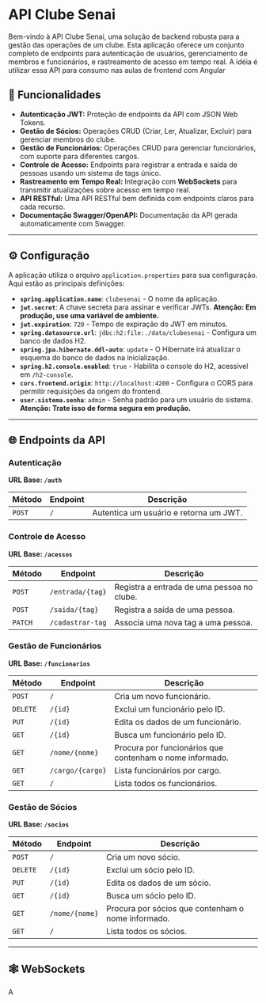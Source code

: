 # API Clube Senai

Bem-vindo à API Clube Senai, uma solução de backend robusta para a gestão das operações de um clube. Esta aplicação oferece um conjunto completo de endpoints para autenticação de usuários, gerenciamento de membros e funcionários, e rastreamento de acesso em tempo real. A idéia é utilizar essa API para consumo nas aulas de frontend com Angular

## 🚀 Funcionalidades

* **Autenticação JWT:** Proteção de endpoints da API com JSON Web Tokens.
* **Gestão de Sócios:** Operações CRUD (Criar, Ler, Atualizar, Excluir) para gerenciar membros do clube.
* **Gestão de Funcionários:** Operações CRUD para gerenciar funcionários, com suporte para diferentes cargos.
* **Controle de Acesso:** Endpoints para registrar a entrada e saída de pessoas usando um sistema de tags único.
* **Rastreamento em Tempo Real:** Integração com **WebSockets** para transmitir atualizações sobre acesso em tempo real.
* **API RESTful:** Uma API RESTful bem definida com endpoints claros para cada recurso.
* **Documentação Swagger/OpenAPI:** Documentação da API gerada automaticamente com Swagger.

---

## ⚙️ Configuração

A aplicação utiliza o arquivo `application.properties` para sua configuração. Aqui estão as principais definições:

* **`spring.application.name`**: `clubesenai` - O nome da aplicação.
* **`jwt.secret`**: A chave secreta para assinar e verificar JWTs. **Atenção: Em produção, use uma variável de ambiente.**
* **`jwt.expiration`**: `720` - Tempo de expiração do JWT em minutos.
* **`spring.datasource.url`**: `jdbc:h2:file:./data/clubesenai` - Configura um banco de dados H2.
* **`spring.jpa.hibernate.ddl-auto`**: `update` - O Hibernate irá atualizar o esquema do banco de dados na inicialização.
* **`spring.h2.console.enabled`**: `true` - Habilita o console do H2, acessível em `/h2-console`.
* **`cors.frontend.origin`**: `http://localhost:4200` - Configura o CORS para permitir requisições da origem do frontend.
* **`user.sistema.senha`**: `admin` - Senha padrão para um usuário do sistema. **Atenção: Trate isso de forma segura em produção.**

---

## 🌐 Endpoints da API

### Autenticação
**URL Base: `/auth`**

| Método | Endpoint | Descrição |
|---|---|---|
| `POST` | `/` | Autentica um usuário e retorna um JWT. |

### Controle de Acesso
**URL Base: `/acessos`**

| Método | Endpoint | Descrição |
|---|---|---|
| `POST` | `/entrada/{tag}` | Registra a entrada de uma pessoa no clube. |
| `POST` | `/saida/{tag}` | Registra a saída de uma pessoa. |
| `PATCH` | `/cadastrar-tag` | Associa uma nova tag a uma pessoa. |

### Gestão de Funcionários
**URL Base: `/funcionarios`**

| Método | Endpoint | Descrição |
|---|---|---|
| `POST` | `/` | Cria um novo funcionário. |
| `DELETE` | `/{id}` | Exclui um funcionário pelo ID. |
| `PUT` | `/{id}` | Edita os dados de um funcionário. |
| `GET` | `/{id}` | Busca um funcionário pelo ID. |
| `GET` | `/nome/{nome}` | Procura por funcionários que contenham o nome informado. |
| `GET` | `/cargo/{cargo}` | Lista funcionários por cargo. |
| `GET` | `/` | Lista todos os funcionários. |

### Gestão de Sócios
**URL Base: `/socios`**

| Método | Endpoint | Descrição |
|---|---|---|
| `POST` | `/` | Cria um novo sócio. |
| `DELETE` | `/{id}` | Exclui um sócio pelo ID. |
| `PUT` | `/{id}` | Edita os dados de um sócio. |
| `GET` | `/{id}` | Busca um sócio pelo ID. |
| `GET` | `/nome/{nome}` | Procura por sócios que contenham o nome informado. |
| `GET` | `/` | Lista todos os sócios. |

---

## 🕸️ WebSockets

A
